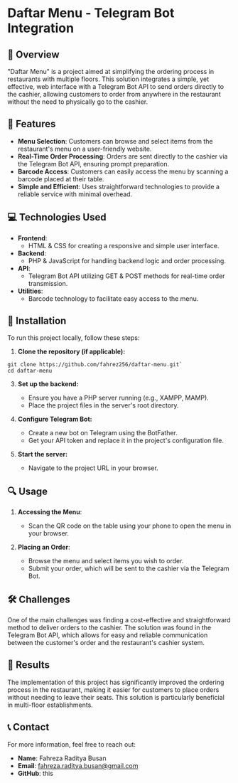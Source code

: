 # Daftar Menu - Telegram Bot Integration

## 📜 Overview
"Daftar Menu" is a project aimed at simplifying the ordering process in restaurants with multiple floors. This solution integrates a simple, yet effective, web interface with a Telegram Bot API to send orders directly to the cashier, allowing customers to order from anywhere in the restaurant without the need to physically go to the cashier.

## 🌟 Features
- **Menu Selection**: Customers can browse and select items from the restaurant's menu on a user-friendly website.
- **Real-Time Order Processing**: Orders are sent directly to the cashier via the Telegram Bot API, ensuring prompt preparation.
- **Barcode Access**: Customers can easily access the menu by scanning a barcode placed at their table.
- **Simple and Efficient**: Uses straightforward technologies to provide a reliable service with minimal overhead.

## 💻 Technologies Used
- **Frontend**: 
  - HTML & CSS for creating a responsive and simple user interface.
- **Backend**:
  - PHP & JavaScript for handling backend logic and order processing.
- **API**:
  - Telegram Bot API utilizing GET & POST methods for real-time order transmission.
- **Utilities**:
  - Barcode technology to facilitate easy access to the menu.

## 🚀 Installation
To run this project locally, follow these steps:

1. **Clone the repository (if applicable):**
```
git clone https://github.com/fahrez256/daftar-menu.git`
cd daftar-menu
```

3. **Set up the backend:**
   - Ensure you have a PHP server running (e.g., XAMPP, MAMP).
   - Place the project files in the server's root directory.

4. **Configure Telegram Bot:**
   - Create a new bot on Telegram using the BotFather.
   - Get your API token and replace it in the project's configuration file.

5. **Start the server:**
   - Navigate to the project URL in your browser.

## 🔍 Usage
1. **Accessing the Menu**:
   - Scan the QR code on the table using your phone to open the menu in your browser.
   
2. **Placing an Order**:
   - Browse the menu and select items you wish to order.
   - Submit your order, which will be sent to the cashier via the Telegram Bot.

## 🛠 Challenges
One of the main challenges was finding a cost-effective and straightforward method to deliver orders to the cashier. The solution was found in the Telegram Bot API, which allows for easy and reliable communication between the customer's order and the restaurant's cashier system.

## 🎯 Results
The implementation of this project has significantly improved the ordering process in the restaurant, making it easier for customers to place orders without needing to leave their seats. This solution is particularly beneficial in multi-floor establishments.

## 📞 Contact
For more information, feel free to reach out:

- **Name**: Fahreza Raditya Busan
- **Email**: fahreza.raditya.busan@gmail.com
- **GitHub**: this
